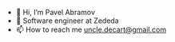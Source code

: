 - 👋 Hi, I’m Pavel Abramov
- 🚀 Software engineer at Zededa
- 📫 How to reach me uncle.decart@gmail.com

<!---
zededaPavel/zededaPavel is a ✨ special ✨ repository because its `README.md` (this file) appears on your GitHub profile.
You can click the Preview link to take a look at your changes.
--->
